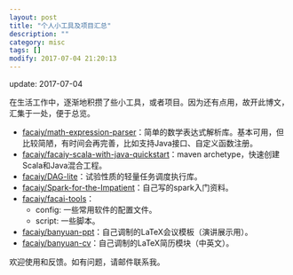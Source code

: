 ```yaml
---
layout: post
title: "个人小工具及项目汇总"
description: ""
category: misc
tags: []
modify: 2017-07-04 21:20:13
---
```


update: 2017-07-04

在生活工作中，逐渐地积攒了些小工具，或者项目。因为还有点用，故开此博文，汇集于一处，便于总览。

+ [facaiy/math-expression-parser](https://github.com/facaiy/math-expression-parser)：简单的数学表达式解析库。基本可用，但比较简陋，有时间会再完善，比如支持Java接口、自定义函数注册。
+ [facaiy/facaiy-scala-with-java-quickstart](https://github.com/facaiy/facaiy-scala-with-java-quickstart)：maven archetype，快速创建Scala和Java混合工程。
+ [facaiy/DAG-lite](https://github.com/facaiy/DAG-lite)：试验性质的轻量任务调度执行库。
+ [facaiy/Spark-for-the-Impatient](https://github.com/facaiy/Spark-for-the-Impatient)：自己写的spark入门资料。
+ [facaiy/facai-tools](https://github.com/facaiy/facai-tools)：
  - config: 一些常用软件的配置文件。
  - script: 一些脚本。
+ [facaiy/banyuan-ppt](https://github.com/facaiy/banyuan-ppt)：自己调制的LaTeX会议模板（演讲展示用）。
+ [facaiy/banyuan-cv](https://github.com/facaiy/banyuan-cv)：自己调制的LaTeX简历模块（中英文）。

欢迎使用和反馈。如有问题，请邮件联系我。
